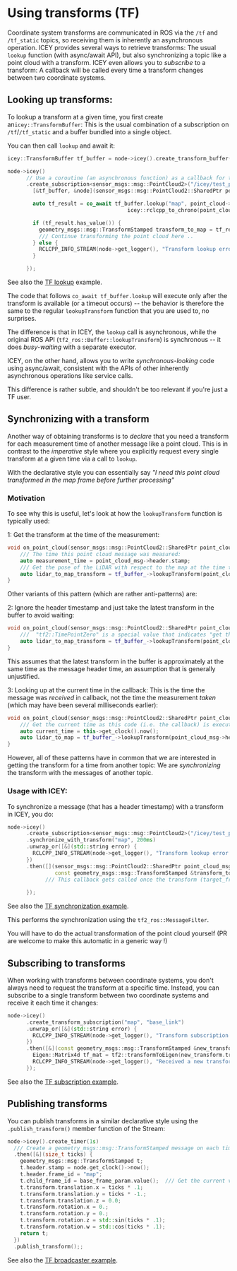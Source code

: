 # Using transforms (TF)

Coordinate system transforms are communicated in ROS via the `/tf` and `/tf_static` topics, so receiving them is inherently an asynchronous operation.
ICEY provides several ways to retrieve transforms: The usual `lookup` function (with async/await API), but also synchronizing a topic like a point cloud with a transform. ICEY even allows you to *subscribe* to a transform: A callback will be called every time a transform changes between two coordinate systems.

## Looking up transforms: 

To lookup a transform at a given time, you first create an`icey::TransformBuffer`: This is the usual combination of a subscription on `/tf`/`/tf_static` and a buffer bundled into a single object. 

You can then call `lookup` and await it: 

```cpp 
icey::TransformBuffer tf_buffer = node->icey().create_transform_buffer();

node->icey()
      // Use a coroutine (an asynchronous function) as a callback for the subscription:
      .create_subscription<sensor_msgs::msg::PointCloud2>("/icey/test_pcl", 
        [&tf_buffer, &node](sensor_msgs::msg::PointCloud2::SharedPtr point_cloud) -> icey::Promise<void> {

        auto tf_result = co_await tf_buffer.lookup("map", point_cloud->header.frame_id,
                                      icey::rclcpp_to_chrono(point_cloud->header.stamp), 200ms);

        if (tf_result.has_value()) {
          geometry_msgs::msg::TransformStamped transform_to_map = tf_result.value();
          /// Continue transforming the point cloud here ..
        } else {
          RCLCPP_INFO_STREAM(node->get_logger(), "Transform lookup error " << tf_result.error());
        }

      });
```
See also the [TF lookup](../../../icey_examples/src/tf_lookup_async_await.cpp) example.

The code that follows `co_await tf_buffer.lookup` will execute only after the transform is available (or a timeout occurs) -- the behavior is therefore the same to the regular `lookupTransform` function that you are used to, no surprises.

The difference is that in ICEY, the `lookup` call is asynchronous, while the original ROS API (`tf2_ros::Buffer::lookupTransform`) is synchronous -- it does *busy-waiting* with a separate executor.

ICEY, on the other hand, allows you to write *synchronous-looking* code using async/await, consistent with the APIs of other inherently asynchronous operations like service calls.

This difference is rather subtle, and shouldn't be too relevant if you're just a TF user.


## Synchronizing with a transform

Another way of obtaining transforms is to *declare* that you need a transform for each measurement time of another message like a point cloud. This is in contrast to the *imperative* style
where you explicitly request every single transform at a given time via a call to `lookup`.

With the declarative style you can essentially say *"I need this point cloud transformed in the map frame before further processing"* 

### Motivation 

To see why this is useful, let's look at how the `lookupTransform` function is typically used:

1: Get the transform at the time of the measurement:

```cpp
void on_point_cloud(sensor_msgs::msg::PointCloud2::SharedPtr point_cloud_msg) {
    /// The time this point cloud message was measured:
    auto measurement_time = point_cloud_msg->header.stamp;
    /// Get the pose of the LiDAR with respect to the map at the time this point cloud was measured:
    auto lidar_to_map_transform = tf_buffer_->lookupTransform(point_cloud_msg->header.frame_id, "map", tf2_ros::fromMsg(measurement_time), 200ms);
}
```

Other variants of this pattern (which are rather anti-patterns) are:

2: Ignore the header timestamp and just take the latest transform in the buffer to avoid waiting:

```cpp
void on_point_cloud(sensor_msgs::msg::PointCloud2::SharedPtr point_cloud_msg) {        
    ///  "tf2::TimePointZero" is a special value that indicates "get the latest transform in the buffer"
    auto lidar_to_map_transform = tf_buffer_->lookupTransform(point_cloud_msg->header.frame_id, "map", tf2::TimePointZero, 200ms);
}
```

This assumes that the latest transform in the buffer is approximately at the same time as the message header time, an assumption that is generally unjustified.

3: Looking up at the current time in the callback: This is the time the message was *received* in callback, not the time the measurement *taken* (which may have been several milliseconds earlier):

```cpp
void on_point_cloud(sensor_msgs::msg::PointCloud2::SharedPtr point_cloud_msg) {     
    /// Get the current time as this code (i.e. the callback) is executed:
    auto current_time = this->get_clock().now();
    auto lidar_to_map = tf_buffer_->lookupTransform(point_cloud_msg->header.frame_id, "map", current_time, 200ms);
}
```

However, all of these patterns have in common that we are interested in getting the transform for a time from another topic: We are *synchronizing* the transform with the messages of another topic.

### Usage with ICEY:

To synchronize a message (that has a header timestamp) with a transform in ICEY, you do:

```cpp 
node->icey()
      .create_subscription<sensor_msgs::msg::PointCloud2>("/icey/test_pcl")
      .synchronize_with_transform("map", 200ms)
      .unwrap_or([&](std::string error) {
        RCLCPP_INFO_STREAM(node->get_logger(), "Transform lookup error: " << error);
      })
      .then([](sensor_msgs::msg::PointCloud2::SharedPtr point_cloud_msg,
               const geometry_msgs::msg::TransformStamped &transform_to_map) {
            /// This callback gets called once the transform (target_frame="map", source_frame=point_cloud_msg->header.frame, time=point_cloud_msg->header.stamp) becomes available, the transform_to_map is this transform.
            
      });
```

See also the [TF synchronization example](../../../icey_examples/src/tf_sychronization.cpp).

This performs the synchronization using the `tf2_ros::MessageFilter`. 

You will have to do the actual transformation of the point cloud yourself (PR are welcome to make this automatic in a generic way !)

## Subscribing to transforms 

When working with transforms between coordinate systems, you don't always need to request the transform at a specific time. Instead, you can subscribe to a single transform between two coordinate systems and receive it each time it changes: 

```cpp 
node->icey()
      .create_transform_subscription("map", "base_link")
      .unwrap_or([&](std::string error) {
        RCLCPP_INFO_STREAM(node->get_logger(), "Transform subscription failed: " << error);
      })
      .then([&](const geometry_msgs::msg::TransformStamped &new_transform) {
        Eigen::Matrix4d tf_mat = tf2::transformToEigen(new_transform.transform).matrix();
        RCLCPP_INFO_STREAM(node->get_logger(), "Received a new transform:\n" << tf_mat);
      });
```

See also the [TF subscription example](../../../icey_examples/src/tf_subscription.cpp).


## Publishing transforms 

You can publish transforms in a similar declarative style using the `.publish_transform()` member function of the Stream: 

```cpp 
node->icey().create_timer(1s)
  /// Create a geometry_msgs::msg::TransformStamped message on each timer tick:
  .then([&](size_t ticks) {
    geometry_msgs::msg::TransformStamped t;
    t.header.stamp = node.get_clock()->now();
    t.header.frame_id = "map";
    t.child_frame_id = base_frame_param.value();  /// Get the current value of the parameter
    t.transform.translation.x = ticks * .1;
    t.transform.translation.y = ticks * -1.;
    t.transform.translation.z = 0.0;
    t.transform.rotation.x = 0.;
    t.transform.rotation.y = 0.;
    t.transform.rotation.z = std::sin(ticks * .1);
    t.transform.rotation.w = std::cos(ticks * .1);
    return t;
  })
  .publish_transform();;

```

See also the [TF broadcaster example](../../../icey_examples/src/tf_broadcaster.cpp).